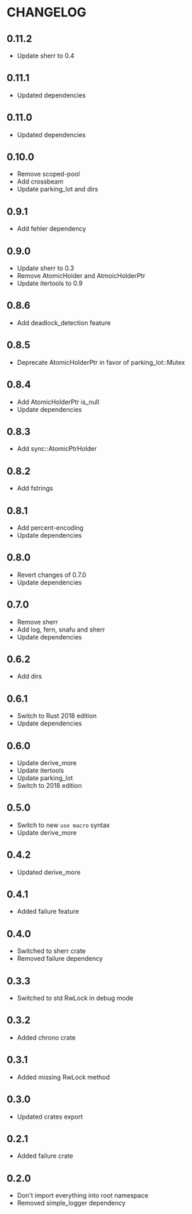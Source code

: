 # CHANGELOG

## 0.11.2

* Update sherr to 0.4

## 0.11.1

* Updated dependencies

## 0.11.0

* Updated dependencies

## 0.10.0

* Remove scoped-pool
* Add crossbeam
* Update parking_lot and dirs 

## 0.9.1

* Add fehler dependency

## 0.9.0

* Update sherr to 0.3
* Remove AtomicHolder and AtmoicHolderPtr
* Update itertools to 0.9

## 0.8.6

* Add deadlock_detection feature

## 0.8.5

* Deprecate AtomicHolderPtr in favor of parking_lot::Mutex

## 0.8.4

* Add AtomicHolderPtr is_null
* Update dependencies

## 0.8.3

* Add sync::AtomicPtrHolder

## 0.8.2

* Add fstrings

## 0.8.1

* Add percent-encoding
* Update dependencies

## 0.8.0

* Revert changes of 0.7.0
* Update dependencies

## 0.7.0

* Remove sherr
* Add log, fern, snafu and sherr
* Update dependencies

## 0.6.2

* Add dirs

## 0.6.1

* Switch to Rust 2018 edition
* Update dependencies

## 0.6.0

* Update derive_more
* Update itertools
* Update parking_lot
* Switch to 2018 edition

## 0.5.0

* Switch to new `use macro` syntax
* Update derive_more

## 0.4.2

* Updated derive_more

## 0.4.1

* Added failure feature

## 0.4.0

* Switched to sherr crate
* Removed failure dependency

## 0.3.3

* Switched to std RwLock in debug mode

## 0.3.2

* Added chrono crate

## 0.3.1

* Added missing RwLock method

## 0.3.0

* Updated crates export

## 0.2.1

* Added failure crate

## 0.2.0

* Don't import everything into root namespace
* Removed simple_logger dependency